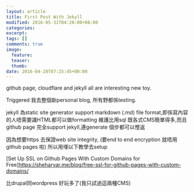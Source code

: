 ```yaml
---
layout: article
title: First Post With Jekyll
modified: 2016-05-31T04:20:00+08:00
categories: 
excerpt:
tags: []
comments: true
image:
  feature:
  teaser:
  thumb:
date: 2016-04-28T07:25:45+00:00
---
```

github page, cloudflare and jekyll all are interesting new toy.

Triggered 我去整個新personal blog, 所有野都係testing.

jekyll 為static site generator support markdown (.md) file format,即係寫內容的人唔需要識HTML都可以做formatting
維護比用sql 既各式CMS簡單得多,而且github page 完全support jekyll,連generate 個步都可以慳返

因為想要https 去保證web site integrity, (要end to end encryption 就唔用github pages 啦)
所以用埋以下教學去setup

[Set Up SSL on Github Pages With Custom Domains for Free]https://sheharyar.me/blog/free-ssl-for-github-pages-with-custom-domains/

比drupal同wordpress 好玩多了(我只試過這兩種CMS)
